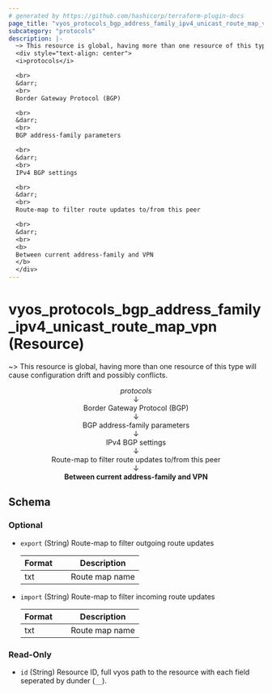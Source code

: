 ```yaml
---
# generated by https://github.com/hashicorp/terraform-plugin-docs
page_title: "vyos_protocols_bgp_address_family_ipv4_unicast_route_map_vpn Resource - vyos"
subcategory: "protocols"
description: |-
  ~> This resource is global, having more than one resource of this type will cause configuration drift and possibly conflicts.
  <div style="text-align: center">
  <i>protocols</i>

  <br>
  &darr;
  <br>
  Border Gateway Protocol (BGP)

  <br>
  &darr;
  <br>
  BGP address-family parameters

  <br>
  &darr;
  <br>
  IPv4 BGP settings

  <br>
  &darr;
  <br>
  Route-map to filter route updates to/from this peer

  <br>
  &darr;
  <br>
  <b>
  Between current address-family and VPN
  </b>
  </div>
---
```


# vyos_protocols_bgp_address_family_ipv4_unicast_route_map_vpn (Resource)

~> This resource is global, having more than one resource of this type will cause configuration drift and possibly conflicts.

<div style="text-align: center">
<i>protocols</i>

<br>
&darr;
<br>
Border Gateway Protocol (BGP)

<br>
&darr;
<br>
BGP address-family parameters

<br>
&darr;
<br>
IPv4 BGP settings

<br>
&darr;
<br>
Route-map to filter route updates to/from this peer

<br>
&darr;
<br>
<b>
Between current address-family and VPN
</b>
</div>



<!-- schema generated by tfplugindocs -->
## Schema

### Optional

- `export` (String) Route-map to filter outgoing route updates

    |  Format &emsp; | Description  |
    |----------|---------------|
    |  txt  &emsp; |  Route map name  |
- `import` (String) Route-map to filter incoming route updates

    |  Format &emsp; | Description  |
    |----------|---------------|
    |  txt  &emsp; |  Route map name  |

### Read-Only

- `id` (String) Resource ID, full vyos path to the resource with each field seperated by dunder (`__`).
